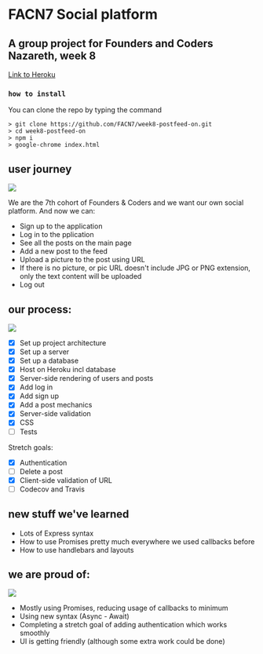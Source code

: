 # FACN7 Social platform
## A group project for Founders and Coders Nazareth, week 8

[Link to Heroku](https://week8-postfeed-on.herokuapp.com/)


### `how to install`

You can clone the repo by typing the command

```console
> git clone https://github.com/FACN7/week8-postfeed-on.git
> cd week8-postfeed-on
> npm i
> google-chrome index.html
```

## user journey

![](https://media.giphy.com/media/14nR89kC0mcYU0/giphy.gif)

We are the 7th cohort of Founders & Coders and we want our own social platform. And now we can:

* Sign up to the application
* Log in to the pplication
* See all the posts on the main page
* Add a new post to the feed
* Upload a picture to the post using URL 
* If there is no picture, or pic URL doesn't include JPG or PNG extension, only the text content will be uploaded
* Log out


## our process:

![](https://media.giphy.com/media/yWh7b6fWA5rJm/giphy.gif)

- [x] Set up project architecture
- [x] Set up a server
- [x] Set up a database
- [x] Host on Heroku incl database
- [x] Server-side rendering of users and posts
- [x] Add log in
- [x] Add sign up
- [x] Add a post mechanics
- [x] Server-side validation
- [x] CSS
- [ ] Tests

Stretch goals:

- [x] Authentication
- [ ] Delete a post
- [x] Client-side validation of URL
- [ ] Codecov and Travis

## new stuff we've learned

* Lots of Express syntax
* How to use Promises pretty much everywhere we used callbacks before
* How to use handlebars and layouts

## we are proud of:

![](http://giphygifs.s3.amazonaws.com/media/Is1O1TWV0LEJi/giphy.gif)

* Mostly using Promises, reducing usage of callbacks to minimum
* Using new syntax (Async - Await)
* Completing a stretch goal of adding authentication which works smoothly
* UI is getting friendly (although some extra work could be done)
